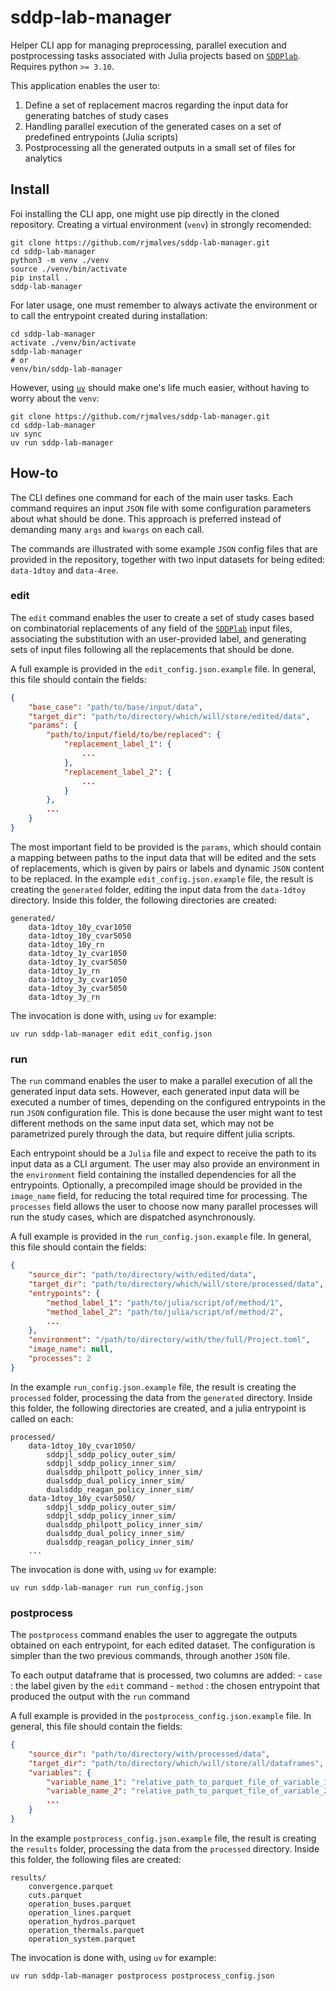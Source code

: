 # sddp-lab-manager

Helper CLI app for managing preprocessing, parallel execution and postprocessing tasks associated with Julia projects based on [`SDDPlab`](https://github.com/rjmalves/sddp-lab). Requires python `>= 3.10`.

This application enables the user to:

1. Define a set of replacement macros regarding the input data for generating batches of study cases
2. Handling parallel execution of the generated cases on a set of predefined entrypoints (Julia scripts)
3. Postprocessing all the generated outputs in a small set of files for analytics

## Install

Foi installing the CLI app, one might use pip directly in the cloned repository. Creating a virtual environment (`venv`) in strongly recomended:

```
git clone https://github.com/rjmalves/sddp-lab-manager.git
cd sddp-lab-manager
python3 -m venv ./venv
source ./venv/bin/activate
pip install .
sddp-lab-manager
```

For later usage, one must remember to always activate the environment or to call the entrypoint created during installation:

```
cd sddp-lab-manager
activate ./venv/bin/activate
sddp-lab-manager
# or
venv/bin/sddp-lab-manager
```

However, using [`uv`](https://docs.astral.sh/uv/) should make one's life much easier, without having to worry about the `venv`:

```
git clone https://github.com/rjmalves/sddp-lab-manager.git
cd sddp-lab-manager
uv sync
uv run sddp-lab-manager
```

## How-to

The CLI defines one command for each of the main user tasks. Each command requires an input `JSON` file with some configuration parameters about what should be done. This approach is preferred instead of demanding many `args` and `kwargs` on each call.

The commands are illustrated with some example `JSON` config files that are provided in the repository, together with two input datasets for being edited: `data-1dtoy` and `data-4ree`.

### edit

The `edit` command enables the user to create a set of study cases based on combinatorial replacements of any field of the [`SDDPlab`](https://github.com/rjmalves/sddp-lab) input files, associating the substitution with an user-provided label, and generating sets of input files following all the replacements that should be done.

A full example is provided in the `edit_config.json.example` file. In general, this file should contain the fields:

```json
{
    "base_case": "path/to/base/input/data",
    "target_dir": "path/to/directory/which/will/store/edited/data",
    "params": {
        "path/to/input/field/to/be/replaced": {
            "replacement_label_1": {
                ...
            },
            "replacement_label_2": {
                ...
            }
        },
        ...
    }
}
```

The most important field to be provided is the `params`, which should contain a mapping between paths to the input data that will be edited and the sets of replacements, which is given by pairs or labels and dynamic `JSON` content to be replaced. In the example `edit_config.json.example` file, the result is creating the `generated` folder, editing the input data from the `data-1dtoy` directory. Inside this folder, the following directories are created:

```
generated/
    data-1dtoy_10y_cvar1050
    data-1dtoy_10y_cvar5050
    data-1dtoy_10y_rn
    data-1dtoy_1y_cvar1050
    data-1dtoy_1y_cvar5050
    data-1dtoy_1y_rn
    data-1dtoy_3y_cvar1050
    data-1dtoy_3y_cvar5050
    data-1dtoy_3y_rn
```

The invocation is done with, using `uv` for example:

```
uv run sddp-lab-manager edit edit_config.json
```

### run

The `run` command enables the user to make a parallel execution of all the generated input data sets. However, each generated input data will be executed a number of times, depending on the configured entrypoints in the run `JSON` configuration file. This is done because the user might want to test different methods on the same input data set, which may not be parametrized purely through the data, but require diffent julia scripts.

Each entrypoint should be a `Julia` file and expect to receive the path to its input data as a CLI argument. The user may also provide an environment in the `environment` field containing the installed dependencies for all the entrypoints. Optionally, a precompiled image should be provided in the `image_name` field, for reducing the total required time for processing. The `processes` field allows the user to choose now many parallel processes will run the study cases, which are dispatched asynchronously.

A full example is provided in the `run_config.json.example` file. In general, this file should contain the fields:

```json
{
    "source_dir": "path/to/directory/with/edited/data",
    "target_dir": "path/to/directory/which/will/store/processed/data",
    "entrypoints": {
        "method_label_1": "path/to/julia/script/of/method/1",
        "method_label_2": "path/to/julia/script/of/method/2",
        ...
    },
    "environment": "/path/to/directory/with/the/full/Project.toml",
    "image_name": null,
    "processes": 2
}
```

In the example `run_config.json.example` file, the result is creating the `processed` folder, processing the data from the `generated` directory. Inside this folder, the following directories are created, and a julia entrypoint is called on each:

```
processed/
    data-1dtoy_10y_cvar1050/
        sddpjl_sddp_policy_outer_sim/
        sddpjl_sddp_policy_inner_sim/
        dualsddp_philpott_policy_inner_sim/
        dualsddp_dual_policy_inner_sim/
        dualsddp_reagan_policy_inner_sim/
    data-1dtoy_10y_cvar5050/
        sddpjl_sddp_policy_outer_sim/
        sddpjl_sddp_policy_inner_sim/
        dualsddp_philpott_policy_inner_sim/
        dualsddp_dual_policy_inner_sim/
        dualsddp_reagan_policy_inner_sim/
    ...
```

The invocation is done with, using `uv` for example:

```
uv run sddp-lab-manager run run_config.json
```

### postprocess

The `postprocess` command enables the user to aggregate the outputs obtained on each entrypoint, for each edited dataset. The configuration is simpler than the two previous commands, through another `JSON` file. 

To each output dataframe that is processed, two columns are added:
    - `case` : the label given by the `edit` command
    - `method` : the chosen entrypoint that produced the output with the `run` command

A full example is provided in the `postprocess_config.json.example` file. In general, this file should contain the fields:

```json
{
    "source_dir": "path/to/directory/with/processed/data",
    "target_dir": "path/to/directory/which/will/store/all/dataframes",
    "variables": {
        "variable_name_1": "relative_path_to_parquet_file_of_variable_1",
        "variable_name_2": "relative_path_to_parquet_file_of_variable_2",
        ...
    }
}
```

In the example `postprocess_config.json.example` file, the result is creating the `results` folder, processing the data from the `processed` directory. Inside this folder, the following files are created:

```
results/
    convergence.parquet
    cuts.parquet
    operation_buses.parquet
    operation_lines.parquet
    operation_hydros.parquet
    operation_thermals.parquet
    operation_system.parquet
```

The invocation is done with, using `uv` for example:

```
uv run sddp-lab-manager postprocess postprocess_config.json
```
